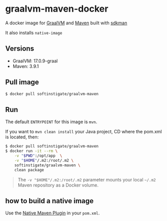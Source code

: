 # graalvm-maven-docker

A docker image for [GraalVM](https://graalvm.org) and [Maven](https://maven.apache.org) built with [sdkman](https://sdkman.io)

It also installs `native-image`

## Versions ##

- GraalVM: 17.0.9-graal
- Maven: 3.9.1

## Pull image

```bash
$ docker pull softinstigate/graalvm-maven
```

## Run ##

The default `ENTRYPOINT` for this image is `mvn`.

If you want to `mvn clean install` your Java project, CD where the pom.xml is located, then:

```bash
$ docker pull softinstigate/graalvm-maven
$ docker run -it --rm \
    -v "$PWD":/opt/app  \
    -v "$HOME"/.m2:/root/.m2 \
    softinstigate/graalvm-maven \
    clean package
```

> The `-v "$HOME"/.m2:/root/.m2` parameter mounts your local `~/.m2` Maven repository as a Docker volume.

## how to build a native image

Use the [Native Maven Plugin](https://graalvm.github.io/native-build-tools/latest/maven-plugin.html/) in your `pom.xml`.
